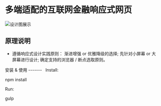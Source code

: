 多端适配的互联网金融响应式网页
====  

![设计图展示](http://www.gosolo.top/imgpasted-image-small.png.png) 

原理说明 
-------  
* 遵循响应式设计实践原则：
渐进增强 or 优雅降级的选择;
先针对小屏幕 or 大屏幕进行设计; 
确定支持的浏览器 / 断点选取原则。

安装 & 使用
-------  
Install:

npm install

Run:

gulp



